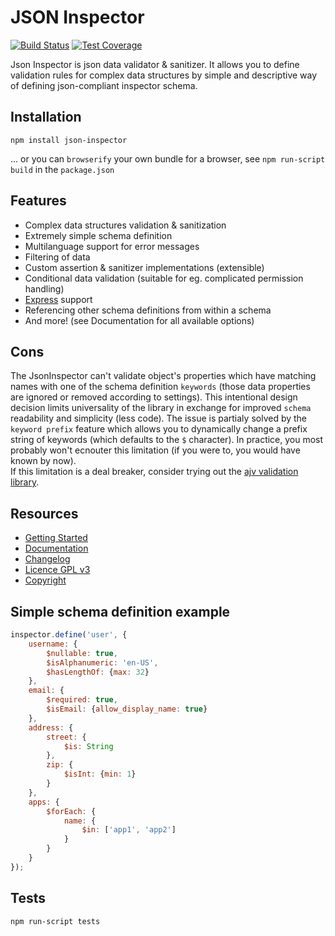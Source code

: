 # JSON Inspector

[![Build Status](https://travis-ci.org/fogine/json-inspector.svg?branch=master)](https://travis-ci.org/fogine/json-inspector)  [![Test Coverage](https://codeclimate.com/github/fogine/json-inspector/badges/coverage.svg)](https://codeclimate.com/github/fogine/json-inspector/coverage)  

Json Inspector is json data validator & sanitizer. It allows you to define validation rules for complex data structures by simple and descriptive way of defining json-compliant inspector schema.  

Installation
----------------------
`npm install json-inspector`  

... or you can `browserify` your own bundle for a browser, see `npm run-script build` in the `package.json`


Features
----------------------
* Complex data structures validation & sanitization
* Extremely simple schema definition
* Multilanguage support for error messages
* Filtering of data
* Custom assertion & sanitizer implementations (extensible)
* Conditional data validation (suitable for eg. complicated permission handling)
* [Express](http://expressjs.com/) support
* Referencing other schema definitions from within a schema
* And more! (see Documentation for all available options)

Cons
----------------------
The JsonInspector can't validate object's properties which have matching names with one of the schema definition `keywords` (those data properties are ignored or removed according to settings). This intentional design decision limits universality of the library in exchange for improved `schema` readability and simplicity (less code). The issue is partialy solved by the `keyword prefix` feature which allows you to dynamically change a prefix string of keywords (which defaults to the `$` character). In practice, you most probably won't ecnouter this limitation (if you were to, you would have known by now).   
If this limitation is a deal breaker, consider trying out the [ajv validation library](https://github.com/epoberezkin/ajv).

Resources
-------------------
* [Getting Started](https://github.com/fogine/json-inspector/wiki/Getting-started)
* [Documentation](https://github.com/fogine/json-inspector/wiki/Schema-definition)
* [Changelog](./CHANGELOG.md)
* [Licence GPL v3](./LICENSE)
* [Copyright](./COPYRIGHT)

Simple schema definition example
--------------------
```javascript
inspector.define('user', {
    username: {
        $nullable: true,
        $isAlphanumeric: 'en-US',
        $hasLengthOf: {max: 32}
    },
    email: {
        $required: true,
        $isEmail: {allow_display_name: true}
    },
    address: {
        street: {
            $is: String
        },
        zip: {
            $isInt: {min: 1}
        }
    },
    apps: {
        $forEach: {
            name: {
                $in: ['app1', 'app2']
            }
        }
    }
});
```

Tests
-------------------

`npm run-script tests`
